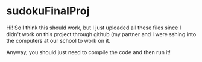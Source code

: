 # sudokuFinalProj

Hi! So I think this should work, but I just uploaded all these files since I didn't work on this project through github (my partner and I were sshing into the computers at our school to work on it. 

Anyway, you should just need to compile the code and then run it! 
